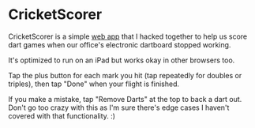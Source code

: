 CricketScorer
=============
CricketScorer is a simple [web app](http://mniebling.github.io/CricketScorer/) that I hacked together to help us score dart games when our office's electronic dartboard stopped working.

It's optimized to run on an iPad but works okay in other browsers too. 

Tap the plus button for each mark you hit (tap repeatedly for doubles or triples), then tap "Done" when your flight is finished. 

If you make a mistake, tap "Remove Darts" at the top to back a dart out. Don't go too crazy with this as I'm sure there's edge cases I haven't covered with that functionality. :)